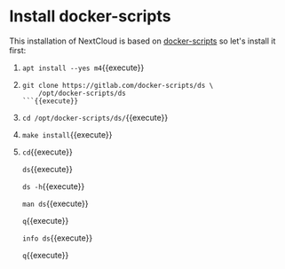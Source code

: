 # Install docker-scripts

This installation of NextCloud is based on
[docker-scripts](https://gitlab.com/docker-scripts/ds) so let's
install it first:

1. `apt install --yes m4`{{execute}}

2. ```
   git clone https://gitlab.com/docker-scripts/ds \
       /opt/docker-scripts/ds
   ```{{execute}}

3. `cd /opt/docker-scripts/ds/`{{execute}}

4. `make install`{{execute}}

5. `cd`{{execute}}

   `ds`{{execute}}

   `ds -h`{{execute}}
   
   `man ds`{{execute}}
   
   `q`{{execute}}
   
   `info ds`{{execute}}
   
   `q`{{execute}}

